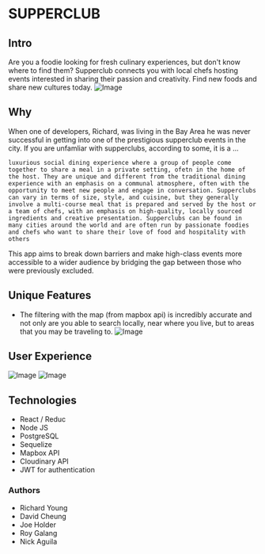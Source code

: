 # SUPPERCLUB
## Intro
Are you a foodie looking for fresh culinary experiences, but don't know where to find them? Supperclub connects you with local chefs hosting events interested in sharing their passion and creativity. Find new foods and share new cultures today.
![Image](https://user-images.githubusercontent.com/53794440/225324341-684930f8-7aa0-410c-978a-c18f150edeec.png)

## Why
When one of developers, Richard, was living in the Bay Area he was never successful in getting into one of the prestigious supperclub events in the city. If you are unfamliar with supperclubs, according to some, it is a ...

```luxurious social dining experience where a group of people come together to share a meal in a private setting, ofetn in the home of the host. They are unique and different from the traditional dining experience with an emphasis on a communal atmosphere, often with the opportunity to meet new people and engage in conversation. Supperclubs can vary in terms of size, style, and cuisine, but they generally involve a multi-course meal that is prepared and served by the host or a team of chefs, with an emphasis on high-quality, locally sourced ingredients and creative presentation. Supperclubs can be found in many cities around the world and are often run by passionate foodies and chefs who want to share their love of food and hospitality with others```


This app aims to break down barriers and make high-class events more accessible to a wider audience by bridging the gap between those who were previously excluded.

## Unique Features
* The filtering with the map (from mapbox api) is incredibly accurate and not only are you able to search locally, near where you live, but to areas that you may be traveling to.
![Image](https://user-images.githubusercontent.com/53794440/225328665-c0e1eb56-5e90-4cba-a532-cc7251fcac9d.png)

## User Experience
![Image](https://user-images.githubusercontent.com/53794440/225328667-c7092d1e-57ed-4070-80bc-1924f3bc81a4.png)
![Image](https://user-images.githubusercontent.com/53794440/225328668-9011b668-09bc-4840-8112-deb62db5b7f5.png)

## Technologies
* React / Reduc
* Node JS
* PostgreSQL
* Sequelize
* Mapbox API
* Cloudinary API
* JWT for authentication

### Authors
* Richard Young
* David Cheung
* Joe Holder
* Roy Galang
* Nick Aguila 
